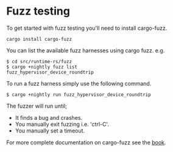 # Fuzz testing
To get started with fuzz testing you'll need to install cargo-fuzz.

`cargo install cargo-fuzz`

You can list the available fuzz harnesses using cargo fuzz. e.g.
```
$ cd src/runtime-rs/fuzz
$ cargo +nightly fuzz list
fuzz_hypervisor_device_roundtrip
```

To run a fuzz harness simply use the following command.

```
$ cargo +nightly run fuzz_hypervisor_device_roundtrip
```

The fuzzer will run until;
- It finds a bug and crashes.
- You manually exit fuzzing i.e. 'ctrl-C'.
- You manually set a timeout.

For more complete documentation on cargo-fuzz see the 
[book](https://rust-fuzz.github.io/book/introduction.html).
